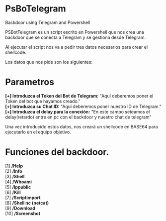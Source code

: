# PsBoTelegram
Backdoor using Telegram and Powershell  

PSBotTelegram es un script escrito en Powershell que nos crea una backdoor que se conecta a Telegram y se gestiona desde Telegram.  

Al ejecutar el script nos va a pedir tres datos necesarios para crear el shellcode.  

Los datos que nos pide son los siguientes:  

# Parametros
**[+] Introduzca el Token del Bot de Telegram:** "Aquí deberemos poner el Token del bot que hayamos creado."  
**[+] Introduzca su Chat ID:** "Aquí deberemos poner nuestro ID de Telegram."  
**[+] Introduzca el delay para la conexión:** "En este campo seteamos el delay(retardo) entre en pc con el backdoor y nuestro chat de telegram"   

Una vez introducido estos datos, nos creará un shellcode en BASE64 para ejecutarlo en el equipo objetivo.  

# Funciones del backdoor.

[1] **/Help**  
[2] **/Info**    
[3] **/Shell**  
[4] **/Whoami**   
[5] **/Ippublic**  
[6] **/Kill**  
[7] **/Scriptimport**  
[8] **/Shell nc (netcat)**  
[9] **/Download**  
[10] **/Screenshot**   
